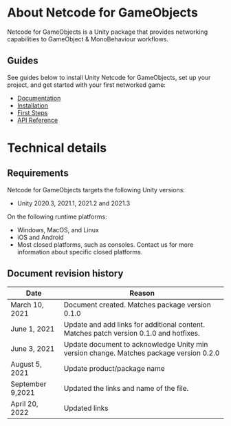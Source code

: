 # About Netcode for GameObjects

Netcode for GameObjects is a Unity package that provides networking capabilities to GameObject & MonoBehaviour workflows.

## Guides

See guides below to install Unity Netcode for GameObjects, set up your project, and get started with your first networked game:

- [Documentation](https://docs-multiplayer.unity3d.com/netcode/current/about)
- [Installation](https://docs-multiplayer.unity3d.com/netcode/current/installation)
- [First Steps](https://docs-multiplayer.unity3d.com/netcode/current/tutorials/get-started-ngo)
- [API Reference](https://docs-multiplayer.unity3d.com/netcode/current/api/introduction)

# Technical details

## Requirements

Netcode for GameObjects targets the following Unity versions:
- Unity 2020.3, 2021.1, 2021.2 and 2021.3

On the following runtime platforms:
- Windows, MacOS, and Linux
- iOS and Android
- Most closed platforms, such as consoles. Contact us for more information about specific closed platforms.

## Document revision history

|Date|Reason|
|---|---|
|March 10, 2021|Document created. Matches package version 0.1.0|
|June 1, 2021|Update and add links for additional content. Matches patch version 0.1.0 and hotfixes.|
|June 3, 2021|Update document to acknowledge Unity min version change. Matches package version 0.2.0|
|August 5, 2021|Update product/package name|
|September 9,2021|Updated the links and name of the file.|
|April 20, 2022|Updated links|
